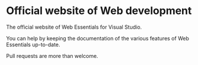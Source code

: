 Official website of Web development 
===================

The official website of Web Essentials for Visual Studio.

You can help by keeping the documentation of the various features of
Web Essentials up-to-date. 

Pull requests are more than welcome.
